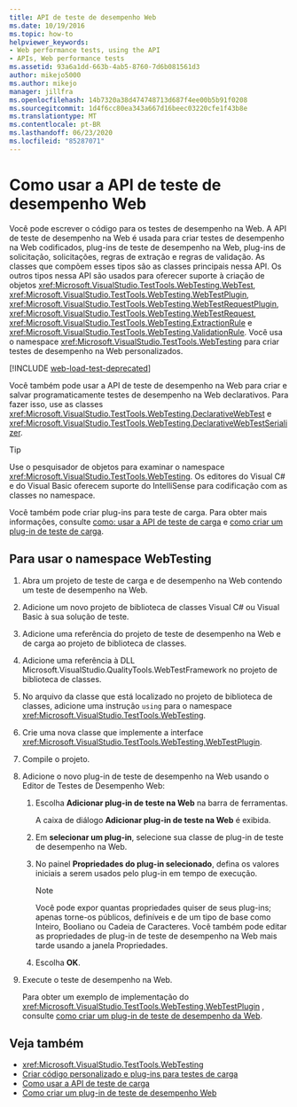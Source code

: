 ```yaml
---
title: API de teste de desempenho Web
ms.date: 10/19/2016
ms.topic: how-to
helpviewer_keywords:
- Web performance tests, using the API
- APIs, Web performance tests
ms.assetid: 93a6a1dd-663b-4ab5-8760-7d6b081561d3
author: mikejo5000
ms.author: mikejo
manager: jillfra
ms.openlocfilehash: 14b7320a38d474748713d687f4ee00b5b91f0208
ms.sourcegitcommit: 1d4f6cc80ea343a667d16beec03220cfe1f43b8e
ms.translationtype: MT
ms.contentlocale: pt-BR
ms.lasthandoff: 06/23/2020
ms.locfileid: "85287071"
---
```

# <a name="how-to-use-the-web-performance-test-api"></a>Como usar a API de teste de desempenho Web

Você pode escrever o código para os testes de desempenho na Web. A API de teste de desempenho na Web é usada para criar testes de desempenho na Web codificados, plug-ins de teste de desempenho na Web, plug-ins de solicitação, solicitações, regras de extração e regras de validação. As classes que compõem esses tipos são as classes principais nessa API. Os outros tipos nessa API são usados para oferecer suporte à criação de objetos <xref:Microsoft.VisualStudio.TestTools.WebTesting.WebTest>, <xref:Microsoft.VisualStudio.TestTools.WebTesting.WebTestPlugin>, <xref:Microsoft.VisualStudio.TestTools.WebTesting.WebTestRequestPlugin>, <xref:Microsoft.VisualStudio.TestTools.WebTesting.WebTestRequest>, <xref:Microsoft.VisualStudio.TestTools.WebTesting.ExtractionRule> e <xref:Microsoft.VisualStudio.TestTools.WebTesting.ValidationRule>. Você usa o namespace <xref:Microsoft.VisualStudio.TestTools.WebTesting> para criar testes de desempenho na Web personalizados.

[!INCLUDE [web-load-test-deprecated](includes/web-load-test-deprecated.md)]

Você também pode usar a API de teste de desempenho na Web para criar e salvar programaticamente testes de desempenho na Web declarativos. Para fazer isso, use as classes <xref:Microsoft.VisualStudio.TestTools.WebTesting.DeclarativeWebTest> e <xref:Microsoft.VisualStudio.TestTools.WebTesting.DeclarativeWebTestSerializer>.

> [!TIP]
> Use o pesquisador de objetos para examinar o namespace <xref:Microsoft.VisualStudio.TestTools.WebTesting>. Os editores do Visual C# e do Visual Basic oferecem suporte do IntelliSense para codificação com as classes no namespace.

Você também pode criar plug-ins para teste de carga. Para obter mais informações, consulte [como: usar a API de teste de carga](../test/how-to-use-the-load-test-api.md) e [como criar um plug-in de teste de carga](../test/how-to-create-a-load-test-plug-in.md).

## <a name="to-use-the-webtesting-namespace"></a>Para usar o namespace WebTesting

1. Abra um projeto de teste de carga e de desempenho na Web contendo um teste de desempenho na Web.

2. Adicione um novo projeto de biblioteca de classes Visual C# ou Visual Basic à sua solução de teste.

3. Adicione uma referência do projeto de teste de desempenho na Web e de carga ao projeto de biblioteca de classes.

4. Adicione uma referência à DLL Microsoft.VisualStudio.QualityTools.WebTestFramework no projeto de biblioteca de classes.

5. No arquivo da classe que está localizado no projeto de biblioteca de classes, adicione uma instrução `using` para o namespace <xref:Microsoft.VisualStudio.TestTools.WebTesting>.

6. Crie uma nova classe que implemente a interface <xref:Microsoft.VisualStudio.TestTools.WebTesting.WebTestPlugin>.

7. Compile o projeto.

8. Adicione o novo plug-in de teste de desempenho na Web usando o Editor de Testes de Desempenho Web:

    1. Escolha **Adicionar plug-in de teste na Web** na barra de ferramentas.

         A caixa de diálogo **Adicionar plug-in de teste na Web** é exibida.

    2. Em **selecionar um plug-in**, selecione sua classe de plug-in de teste de desempenho na Web.

    3. No painel **Propriedades do plug-in selecionado**, defina os valores iniciais a serem usados pelo plug-in em tempo de execução.

        > [!NOTE]
        > Você pode expor quantas propriedades quiser de seus plug-ins; apenas torne-os públicos, definíveis e de um tipo de base como Inteiro, Booliano ou Cadeia de Caracteres. Você também pode editar as propriedades de plug-in de teste de desempenho na Web mais tarde usando a janela Propriedades.

    4. Escolha **OK**.

9. Execute o teste de desempenho na Web.

     Para obter um exemplo de implementação do <xref:Microsoft.VisualStudio.TestTools.WebTesting.WebTestPlugin> , consulte [como criar um plug-in de teste de desempenho da Web](../test/how-to-create-a-web-performance-test-plug-in.md).

## <a name="see-also"></a>Veja também

- <xref:Microsoft.VisualStudio.TestTools.WebTesting>
- [Criar código personalizado e plug-ins para testes de carga](../test/create-custom-code-and-plug-ins-for-load-tests.md)
- [Como usar a API de teste de carga](../test/how-to-use-the-load-test-api.md)
- [Como criar um plug-in de teste de desempenho Web](../test/how-to-create-a-web-performance-test-plug-in.md)
